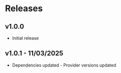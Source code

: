 # Releases

## v1.0.0

* Initial release



## v1.0.1 - 11/03/2025

* Dependencies updated - Provider versions updated
